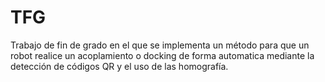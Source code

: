 # TFG
Trabajo de fin de grado en el que se implementa un método para que un robot realice un acoplamiento o docking de forma automatica mediante la detección de códigos QR y el uso de las homografía.
